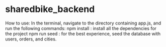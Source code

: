 # sharedbike_backend


How to use:
In the terminal, navigate to the directory containing app.js, and run the following commands:
npm install : install all the dependencies for the project
npm run seed : for the best experience, seed the database with users, orders, and cities.
